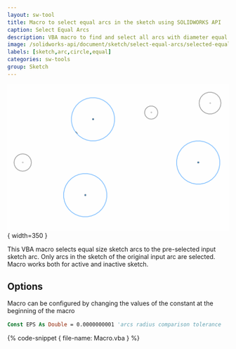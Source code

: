 ```yaml
---
layout: sw-tool
title: Macro to select equal arcs in the sketch using SOLIDWORKS API
caption: Select Equal Arcs
description: VBA macro to find and select all arcs with diameter equal to the input arc using SOLIDWORKS API
image: /solidworks-api/document/sketch/select-equal-arcs/selected-equal-arcs.png
labels: [sketch,arc,circle,equal]
categories: sw-tools
group: Sketch
---
```

![Equal arcs selected in the sketch](selected-equal-arcs.png){ width=350 }

This VBA macro selects equal size sketch arcs to the pre-selected input sketch arc. Only arcs in the sketch of the original input arc are selected. Macro works both for active and inactive sketch.

## Options

Macro can be configured by changing the values of the constant at the beginning of the macro

~~~ vb
Const EPS As Double = 0.0000000001 'arcs radius comparison tolerance
~~~

{% code-snippet { file-name: Macro.vba } %}
